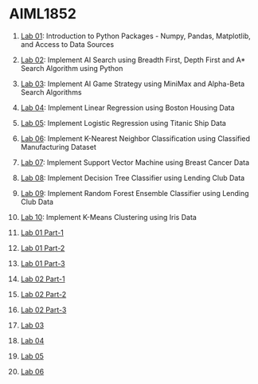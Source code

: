 # AIML1852

1. [Lab 01](https://github.com/kirankumareranki/AIML-2025/blob/main/AIML_A1.pdf): Introduction to Python Packages - Numpy, Pandas, Matplotlib, and Access to Data Sources
1. [Lab 02](https://github.com/kirankumareranki/AIML-2025/blob/main/AIML_A2.pdf): Implement AI Search using Breadth First, Depth First and A* Search Algorithm using Python
1. [Lab 03](https://github.com/kirankumareranki/AIML-2025/blob/main/AIML_A3.pdf): Implement AI Game Strategy using MiniMax and Alpha-Beta Search Algorithms
1. [Lab 04](https://github.com/kirankumareranki/AIML-2025/blob/main/AIML_A4.pdf): Implement Linear Regression using Boston Housing Data
1. [Lab 05](https://github.com/kirankumareranki/AIML-2025/blob/main/AIML_A5.pdf): Implement Logistic Regression using Titanic Ship Data
1. [Lab 06](https://github.com/kirankumareranki/AIML-2025/blob/main/AIML_A6.pdf): Implement K-Nearest Neighbor Classification using Classified Manufacturing Dataset
1. [Lab 07](https://github.com/kirankumareranki/AIML-2025/blob/main/AIML_A7.pdf): Implement Support Vector Machine using Breast Cancer Data
1. [Lab 08](https://github.com/kirankumareranki/AIML-2025/blob/main/AIML_A8.pdf): Implement Decision Tree Classifier using Lending Club Data
1. [Lab 09](https://github.com/kirankumareranki/AIML-2025/blob/main/AIML_A9.pdf): Implement Random Forest Ensemble Classifier using Lending Club Data
1. [Lab 10](https://github.com/kirankumareranki/AIML-2025/blob/main/AIML_A10.pdf): Implement K-Means Clustering using Iris Data


1. [Lab 01 Part-1](https://github.com/2303a51852/AIML1852/blob/main/Lab01_sol_1.ipynb)
1. [Lab 01 Part-2](https://github.com/2303a51852/AIML1852/blob/main/Lab01_sol_2.ipynb)
1. [Lab 01 Part-3](https://github.com/2303a51852/AIML1852/blob/main/Lab01_sol_3.ipynb)
2. [Lab 02 Part-1](https://github.com/2303a51852/AIML1852/blob/main/Lab02_Part-1.ipynb)
2. [Lab 02 Part-2](https://github.com/2303a51852/AIML1852/blob/main/Lab02_Part-2.ipynb)
2. [Lab 02 Part-3](https://github.com/2303a51852/AIML1852/blob/main/Lab02_Part-3.ipynb)
3. [Lab 03](https://github.com/2303a51852/AIML1852/blob/main/Lab03_AIML.ipynb)
4. [Lab 04](https://github.com/2303a51852/AIML1852/blob/main/Lab04_AIML.ipynb)
5. [Lab 05](https://github.com/2303a51852/AIML1852/blob/main/Lab05_AIML.ipynb)
6. [Lab 06](https://github.com/2303a51852/AIML1852/blob/main/Lab06_AIML.ipynb)
